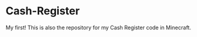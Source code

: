 Cash-Register
=============

My first! This is also the repository for my Cash Register code in Minecraft.
